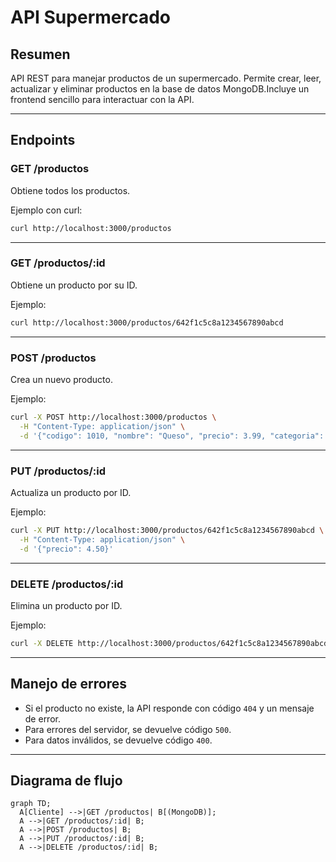 
# API Supermercado

## Resumen

API REST para manejar productos de un supermercado. Permite crear, leer, actualizar y eliminar productos en la base de datos MongoDB.Incluye un frontend sencillo para interactuar con la API.

---

## Endpoints

### GET /productos  
Obtiene todos los productos.

Ejemplo con curl:  
```bash
curl http://localhost:3000/productos
```

---

### GET /productos/:id  
Obtiene un producto por su ID.

Ejemplo:  
```bash
curl http://localhost:3000/productos/642f1c5c8a1234567890abcd
```

---

### POST /productos  
Crea un nuevo producto.

Ejemplo:  
```bash
curl -X POST http://localhost:3000/productos \
  -H "Content-Type: application/json" \
  -d '{"codigo": 1010, "nombre": "Queso", "precio": 3.99, "categoria": "Lácteos"}'
```

---

### PUT /productos/:id  
Actualiza un producto por ID.

Ejemplo:  
```bash
curl -X PUT http://localhost:3000/productos/642f1c5c8a1234567890abcd \
  -H "Content-Type: application/json" \
  -d '{"precio": 4.50}'
```

---

### DELETE /productos/:id  
Elimina un producto por ID.

Ejemplo:  
```bash
curl -X DELETE http://localhost:3000/productos/642f1c5c8a1234567890abcd
```

---

## Manejo de errores

- Si el producto no existe, la API responde con código `404` y un mensaje de error.
- Para errores del servidor, se devuelve código `500`.
- Para datos inválidos, se devuelve código `400`.

---

## Diagrama de flujo

```mermaid
graph TD;
  A[Cliente] -->|GET /productos| B[(MongoDB)];
  A -->|GET /productos/:id| B;
  A -->|POST /productos| B;
  A -->|PUT /productos/:id| B;
  A -->|DELETE /productos/:id| B;
```
